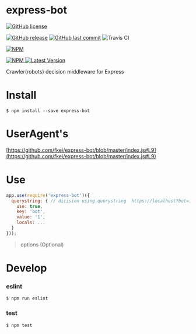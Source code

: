 # express-bot

[![GitHub license](https://img.shields.io/github/license/fkei/express-bot.svg)](https://github.com/fkei/express-bot/blob/master/LICENSE)

[![GitHub release](https://img.shields.io/github/release/fkei/express-bot.svg)]()
[![GitHub last commit](https://img.shields.io/github/last-commit/fkei/riexpress-bototx.svg)]()
![Travis CI](https://img.shields.io/travis/fkei/express-bot/master.svg)

[![NPM](https://nodei.co/npm/express-bot.png?downloads=true&downloadRank=true&stars=true)](https://nodei.co/npm/express-bot/)



<a href="https://npmjs.org/package/express-bot">
  <img src="https://img.shields.io/npm/v/express-bot.svg?style=flat-squar" alt="NPM" />
</a>
<a href="https://github.com/fkei/express-bot/releases">
  <img src="https://img.shields.io/github/release/fkei/express-bot.svg" alt="Latest Version" />
</a>


Crawler(robots) decision middleware for Express


# Install

```
$ npm install --save express-bot
```

# UserAgent's

[https://github.com/fkei/express-bot/blob/master/index.js#L9](https://github.com/fkei/express-bot/blob/master/index.js#L9)

# Use

```javascript
app.use(require('express-bot')({
  querystring: { // dicision using querystring  https://localhost?bot=1 -> hit!!
    use: true,
    key: 'bot',
    value: '1',
    locals: ...
  }
}));
```

> options (Optional)

# Develop

### eslint

```
$ npm run eslint
```

### test

```
$ npm test
```
